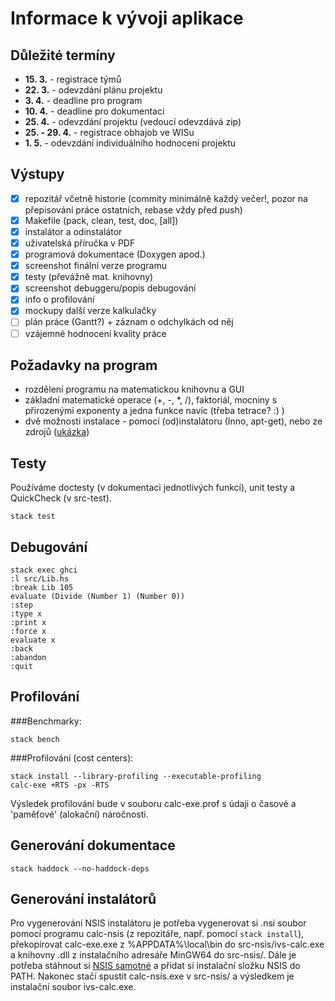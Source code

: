 # Informace k vývoji aplikace

## Důležité termíny
- **15. 3.** - registrace týmů
- **22. 3.** - odevzdání plánu projektu
- **3. 4.** - deadline pro program
- **10. 4.** - deadline pro dokumentaci
- **25. 4.** - odevzdání projektu (vedoucí odevzdává zip)
- **25. - 29. 4.** - registrace obhajob ve WISu
- **1. 5.** - odevzdání individuálního hodnocení projektu

## Výstupy
- [x] repozitář včetně historie (commity minimálně každý večer!, pozor na přepisování práce ostatních, rebase vždy před push)
- [x] Makefile (pack, clean, test, doc, [all])
- [x] instalátor a odinstalátor
- [x] uživatelská příručka v PDF
- [x] programová dokumentace (Doxygen apod.)
- [x] screenshot finální verze programu
- [x] testy (převážně mat. knihovny)
- [x] screenshot debuggeru/popis debugování
- [x] info o profilování
- [x] mockupy další verze kalkulačky
- [ ] plán práce (Gantt?) + záznam o odchylkách od něj
- [ ] vzájemné hodnocení kvality práce

## Požadavky na program
- rozdělení programu na matematickou knihovnu a GUI
- základní matematické operace (+, -, \*, /), faktoriál, mocniny s přirozenými exponenty a jedna funkce navíc (třeba tetrace? :) )
- dvě možnosti instalace - pomocí (od)instalátoru (Inno, apt-get), nebo ze zdrojů ([ukázka](http://xmonad.org/intro.html))

## Testy
Používáme doctesty (v dokumentaci jednotlivých funkcí), unit testy a QuickCheck (v src-test).
```
stack test
```

## Debugování
```
stack exec ghci
:l src/Lib.hs
:break Lib 105
evaluate (Divide (Number 1) (Number 0))
:step
:type x
:print x
:force x
evaluate x
:back
:abandon
:quit
```

## Profilování
###Benchmarky:
```
stack bench
```
###Profilování (cost centers):
```
stack install --library-profiling --executable-profiling
calc-exe +RTS -px -RTS
```
Výsledek profilování bude v souboru calc-exe.prof s údaji o časové a 'paměťové' (alokační) náročnosti.

## Generování dokumentace
```
stack haddock --no-haddock-deps
```

## Generování instalátorů
Pro vygenerování NSIS instalátoru je potřeba vygenerovat si .nsi soubor pomocí programu calc-nsis (z repozitáře, např. pomocí `stack install`), překopírovat calc-exe.exe z %APPDATA%\local\bin do src-nsis/ivs-calc.exe a knihovny .dll z instalačního adresáře MinGW64 do src-nsis/. Dále je potřeba stáhnout si [NSIS samotné](http://nsis.sourceforge.net/Main_Page) a přidat si instalační složku NSIS do PATH. Nakonec stačí spustit calc-nsis.exe v src-nsis/ a výsledkem je instalační soubor ivs-calc.exe.
